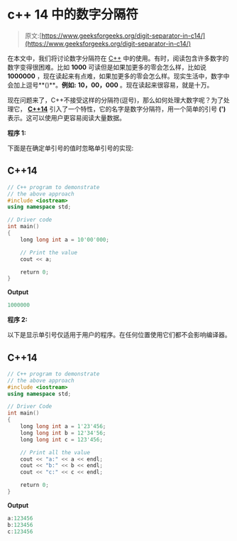 # c++ 14 中的数字分隔符

> 原文:[https://www.geeksforgeeks.org/digit-separator-in-c14/](https://www.geeksforgeeks.org/digit-separator-in-c14/)

在本文中，我们将讨论数字分隔符在 [C++](https://www.geeksforgeeks.org/c-plus-plus/) 中的使用。有时，阅读包含许多数字的数字变得很困难。比如 **1000** 可读但是如果加更多的零会怎么样，比如说 **1000000** ，现在读起来有点难，如果加更多的零会怎么样。现实生活中，数字中会加上逗号**()**。**例如:** **10，00，000** 。现在读起来很容易，就是十万。

现在问题来了，C++不接受这样的分隔符(逗号)，那么如何处理大数字呢？为了处理它， [**C++14**](https://www.geeksforgeeks.org/generalized-lambda-expressions-c14/) 引入了一个特性，它的名字是数字分隔符，用一个简单的引号 **(')** 表示。这可以使用户更容易阅读大量数据。

**程序 1:**

下面是在确定单引号的值时忽略单引号的实现:

## C++14

```cpp
// C++ program to demonstrate
// the above approach
#include <iostream>
using namespace std;

// Driver code
int main()
{
    long long int a = 10'00'000;

    // Print the value
    cout << a;

    return 0;
}
```

**Output**

```cpp
1000000
```

**程序 2:**

以下是显示单引号仅适用于用户的程序。在任何位置使用它们都不会影响编译器。

## C++14

```cpp
// C++ program to demonstrate
// the above approach
#include <iostream>
using namespace std;

// Driver Code
int main()
{
    long long int a = 1'23'456;
    long long int b = 12'34'56;
    long long int c = 123'456;

    // Print all the value
    cout << "a:" << a << endl;
    cout << "b:" << b << endl;
    cout << "c:" << c << endl;

    return 0;
}
```

**Output**

```cpp
a:123456
b:123456
c:123456
```